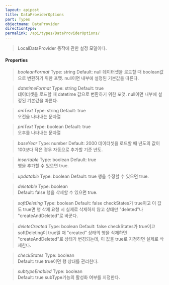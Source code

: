 ```yaml
---
layout: apipost
title: DataProviderOptions
part: Types
objectname: DataProvider
directiontype: 
permalink: /api/types/DataProviderOptions/
---
```



> LocalDataProvider 동작에 관한 설정 모델이다.

#### Properties

> *booleanFormat*
> Type: string
> Default: null
> 데이터셋을 로드할 때 boolean값으로 변환하기 위한 포맷. null이면 내부에 설정된 기본값을 따른다.

> *datetimeFormat*
> Type: string 
> Default: true    
> 데이터셋을 로드할 때 datetime 값으로 변환하기 위한 포맷. null이면 내부에 설정된 기본값을 따른다.

> *amText*
> Type: string 
> Default: true    
> 오전을 나타내는 문자열

> *pmText*
> Type: boolean 
> Default: true    
> 오후를 나타내는 문자열

> *baseYear*
> Type: number
> Default: 2000
> 데이터셋을 로드할 때 년도의 값이 100보다 작은 경우 자동으로 추가할 기준 년도.

> *insertable*
> Type: boolean 
> Default: true    
> 행을 추가할 수 있으면 true.

> *updatable*
> Type: boolean 
> Default: true 
> 행을 수정할 수 있으면 true.

> *deletable*
> Type: boolean  
> Default: false
> 행을 삭제할 수 있으면 true.

> *softDeleting* 
> Type: boolean 
> Default: false 
> checkStates가 true이고 이 값도 true면 행 삭제 요청 시 실제로 삭제하지 않고 상태만 "deleted"나 "createAndDeleted"로 바꾼다. 

> *deleteCreated* 
> Type: boolean
> Default: false
> checkStates가 true이고 softDeleting이 true일 때 "created" 상태의 행을 삭제하면 "createAndDeleted"로 상태가 변경되는데, 이 값을 true로 지정하면 실제로 삭제한다.

> *checkStates* 
> Type: boolean       
> Default: true
> true이면 행 상태를 관리한다.

> *subtypeEnabled* 
> Type: boolean       
> Default: true
> subType기능의 활성화 여부를 지정한다.
